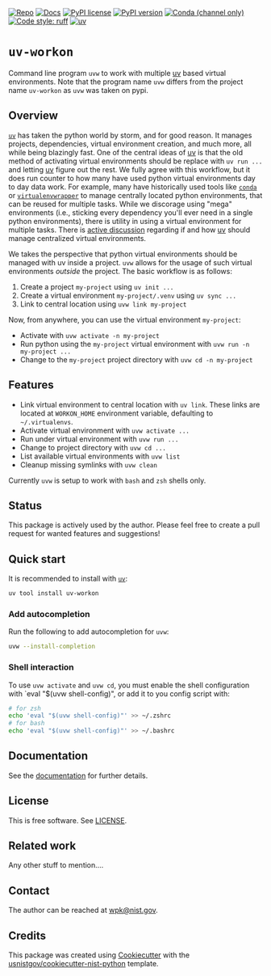 <!-- markdownlint-disable MD041 -->

<!-- prettier-ignore-start -->
[![Repo][repo-badge]][repo-link]
[![Docs][docs-badge]][docs-link]
[![PyPI license][license-badge]][license-link]
[![PyPI version][pypi-badge]][pypi-link]
[![Conda (channel only)][conda-badge]][conda-link]
[![Code style: ruff][ruff-badge]][ruff-link]
[![uv][uv-badge]][uv-link]

<!--
  For more badges, see
  https://shields.io/category/other
  https://naereen.github.io/badges/
  [pypi-badge]: https://badge.fury.io/py/uv-workon
-->

[ruff-badge]: https://img.shields.io/endpoint?url=https://raw.githubusercontent.com/astral-sh/ruff/main/assets/badge/v2.json
[ruff-link]: https://github.com/astral-sh/ruff
[uv-badge]: https://img.shields.io/endpoint?url=https://raw.githubusercontent.com/astral-sh/uv/main/assets/badge/v0.json
[uv-link]: https://github.com/astral-sh/uv
[pypi-badge]: https://img.shields.io/pypi/v/uv-workon
[pypi-link]: https://pypi.org/project/uv-workon
[docs-badge]: https://img.shields.io/badge/docs-sphinx-informational
[docs-link]: https://pages.nist.gov/uv-workon/
[repo-badge]: https://img.shields.io/badge/--181717?logo=github&logoColor=ffffff
[repo-link]: https://github.com/usnistgov/uv-workon
[conda-badge]: https://img.shields.io/conda/v/wpk-nist/uv-workon
[conda-link]: https://anaconda.org/wpk-nist/uv-workon
[license-badge]: https://img.shields.io/pypi/l/uv-workon?color=informational
[license-link]: https://github.com/usnistgov/uv-workon/blob/main/LICENSE

<!-- other links -->

[uv]: https://docs.astral.sh/uv/
[virtualenvwrapper]: https://virtualenvwrapper.readthedocs.io/en/latest/
[conda]: https://github.com/conda/conda
[uv-central-discussion]: https://github.com/astral-sh/uv/issues/1495

<!-- prettier-ignore-end -->

# `uv-workon`

Command line program `uvw` to work with multiple [uv] based virtual
environments. Note that the program name `uvw` differs from the project name
`uv-workon` as `uvw` was taken on pypi.

## Overview

[`uv`][uv] has taken the python world by storm, and for good reason. It manages
projects, dependencies, virtual environment creation, and much more, all while
being blazingly fast. One of the central ideas of [uv] is that the old method of
activating virtual environments should be replace with `uv run ...` and letting
[uv] figure out the rest. We fully agree with this workflow, but it does run
counter to how many have used python virtual environments day to day data work.
For example, many have historically used tools like [`conda`][conda] or
[`virtualenvwrapper`][virtualenvwrapper] to manage centrally located python
environments, that can be reused for multiple tasks. While we discorage using
"mega" environments (i.e., sticking every dependency you'll ever need in a
single python environments), there is utility in using a virtual environment for
multiple tasks. There is [active discussion][uv-central-discussion] regarding if
and how [uv] should manage centralized virtual environments.

We takes the perspective that python virtual environments should be managed with
uv inside a project. `uvw` allows for the usage of such virtual environments
_outside_ the project. The basic workflow is as follows:

1. Create a project `my-project` using `uv init ...`
2. Create a virtual environment `my-project/.venv` using `uv sync ...`
3. Link to central location using `uvw link my-project`

Now, from anywhere, you can use the virtual environment `my-project`:

- Activate with `uvw activate -n my-project`
- Run python using the `my-project` virtual environment with
  `uvw run -n my-project ...`
- Change to the `my-project` project directory with `uvw cd -n my-project`

## Features

- Link virtual environment to central location with `uv link`. These links are
  located at `WORKON_HOME` environment variable, defaulting to `~/.virtualenvs`.
- Activate virtual environment with `uvw activate ...`
- Run under virtual environment with `uvw run ...`
- Change to project directory with `uvw cd ...`
- List available virtual environments with `uvw list`
- Cleanup missing symlinks with `uvw clean`

Currently `uvw` is setup to work with `bash` and `zsh` shells only.

## Status

This package is actively used by the author. Please feel free to create a pull
request for wanted features and suggestions!

<!-- end-docs -->

## Quick start

<!-- start-installation -->

It is recommended to install with [`uv`](https://docs.astral.sh/uv/):

```bash
uv tool install uv-workon
```

### Add autocompletion

Run the following to add autocompletion for `uvw`:

```bash
uvw --install-completion
```

### Shell interaction

To use `uvw activate` and `uvw cd`, you must enable the shell configuration with
`eval "$(uvw shell-config)", or add it to you config script with:

```bash
# for zsh
echo 'eval "$(uvw shell-config)"' >> ~/.zshrc
# for bash
echo 'eval "$(uvw shell-config)"' >> ~/.bashrc
```

<!-- end-installation -->

## Documentation

See the [documentation][docs-link] for further details.

## License

This is free software. See [LICENSE][license-link].

## Related work

Any other stuff to mention....

## Contact

The author can be reached at <wpk@nist.gov>.

## Credits

This package was created using
[Cookiecutter](https://github.com/audreyr/cookiecutter) with the
[usnistgov/cookiecutter-nist-python](https://github.com/usnistgov/cookiecutter-nist-python)
template.
